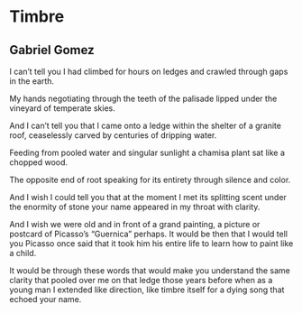 # Timbre
## Gabriel Gomez
I can’t tell you I had climbed for hours on
ledges and crawled through gaps in the earth.

My hands negotiating
through the teeth of the palisade
lipped under the vineyard of temperate skies.

And I can’t tell you that I came
onto a ledge within the shelter of a granite roof,
ceaselessly carved by centuries of dripping water.

Feeding from pooled water and singular sunlight
a chamisa plant sat like a chopped wood.

The opposite end of root
speaking for its entirety through
silence and color.

And I wish I could tell you that at the moment
I met its splitting scent under the enormity of stone
your name appeared in my throat with clarity.

And I wish we were old
and in front of a grand painting,
a picture or postcard of
Picasso’s “Guernica” perhaps.
It would be then that I would tell you
Picasso once said that it took him his entire life
to learn how to paint like a child.

It would be through these words
that would make you understand
the same clarity that pooled over me
on that ledge those years before
when as a young man I extended
like direction, like timbre itself
for a dying song that echoed your name.